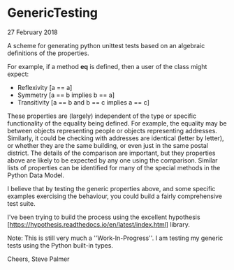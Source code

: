 GenericTesting
==============

27 February 2018

A scheme for generating python unittest tests based on an algebraic
definitions of the properties.

For example, if a method __eq__ is defined, then a user of the class
might expect:

 * Reflexivity [a == a]
 * Symmetry [a == b implies b == a]
 * Transitivity [a == b and b == c implies a == c]

These properties are (largely) independent of the type or specific
functionality of the equality being defined.  For example, the
equality may be between objects representing people or objects
representing addresses.  Similarly, it could be checking with
addresses are identical (letter by letter), or whether they are the
same building, or even just in the same postal district.  The details
of the comparison are important, but they properties above are likely
to be expected by any one using the comparison.  Similar lists of
properties can be identified for many of the special methods in the
Python Data Model.

I believe that by testing the generic properties above, and some
specific examples exercising the behaviour, you could build a fairly
comprehensive test suite.

I've been trying to build the process using the excellent hypothesis
[https://hypothesis.readthedocs.io/en/latest/index.html] library.

Note: This is still very much a ''Work-In-Progress''.  I am testing my generic
tests using the Python built-in types.

Cheers,
Steve Palmer
